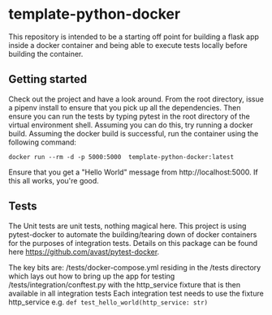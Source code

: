 # template-python-docker

This repository is intended to be a starting off point for building a flask app inside a docker container and being able to execute tests locally before building the container. 

## Getting started

Check out the project and have a look around. From the root directory, issue a pipenv install to ensure that you pick up all the dependencies. Then ensure you can run the tests by typing pytest in the root directory of the virtual environment shell. Assuming you can do this, try running a docker build. Assuming the docker build is successful, run the container using the following command:

```docker run --rm -d -p 5000:5000  template-python-docker:latest```

 Ensure that you get a "Hello World" message from http://localhost:5000. If this all works, you're good.
 
 ## Tests
 
The Unit tests are unit tests, nothing magical here. This project is using pytest-docker to automate the building/tearing down of docker containers for the purposes of integration tests. Details on this package can be found here https://github.com/avast/pytest-docker.
 
The key bits are:
/tests/docker-compose.yml residing in the /tests directory which lays out how to bring up the app for testing
/tests/integration/conftest.py with the http_service fixture that is then available in all integration tests
Each integration test needs to use the fixture http_service e.g. ```def test_hello_world(http_service: str)```
